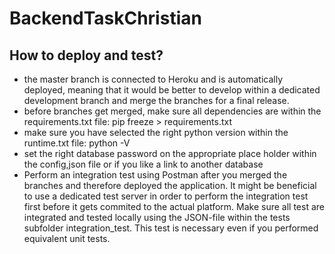 # BackendTaskChristian

How to deploy and test?
----------------
- the master branch is connected to Heroku and is automatically deployed, meaning that it would be better to develop within a dedicated development branch and merge the branches for a final release. 
- before branches get merged, make sure all dependencies are within the requirements.txt file: pip freeze > requirements.txt
- make sure you have selected the right python version within the runtime.txt file: python -V
- set the right database password on the appropriate place holder within the config,json file or if you like a link to another database 
- Perform an integration test using Postman after you merged the branches and therefore deployed the application. It might be beneficial to use a dedicated test server in order to perform the integration test first before it gets commited to the actual platform. Make sure all test are integrated and tested locally using the JSON-file within the tests subfolder integration_test. This test is necessary even if you performed equivalent unit tests.


